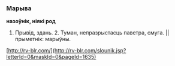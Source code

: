 ### Марыва
**назоўнік, ніякі род**

1. Прывід, здань. 2. Туман, непразрыстасць паветра, смуга. || прыметнік: марыўны.

<a rel="author">[http://rv-blr.com/](http://rv-blr.com/slounik.jsp?letterId=0&maskId=0&pageId=1635)</a>
